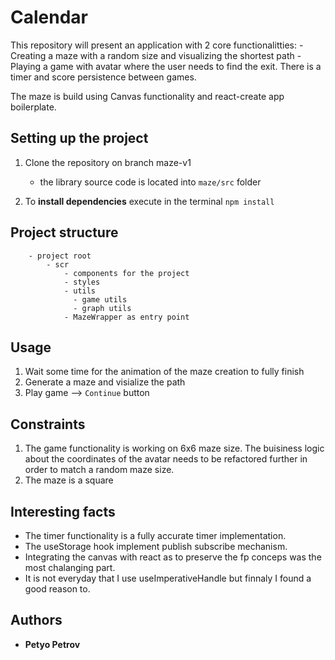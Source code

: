 # Calendar

This repository will present an application with 2 core functionalitties:
    - Creating a maze with a random size and visualizing the shortest path
    - Playing a game with avatar where the user needs to find the exit. There is a timer and score persistence between games.  

The maze is build using Canvas functionality and react-create app boilerplate.

## Setting up the project

1. Clone the repository on  branch maze-v1

   - the library source code is located into `maze/src` folder

1. To **install dependencies** execute in the terminal `npm install`


## Project structure

```
    - project root
        - scr
            - components for the project
            - styles
            - utils
              - game utils
              - graph utils  
            - MazeWrapper as entry point

```

## Usage
1. Wait some time for the animation of the maze creation to fully finish
2. Generate a maze and visialize the path
3. Play game --> `Continue` button

## Constraints

1. The game functionality is working on 6x6 maze size. The buisiness logic about the coordinates of the avatar needs to be refactored further in order to match a random maze size.
2. The maze is a square

## Interesting facts

 - The timer functionality is a fully accurate timer implementation.
 - The useStorage hook implement publish subscribe mechanism.
 - Integrating the canvas with react as to preserve the fp conceps was the most chalanging part.
 - It is not everyday that I use useImperativeHandle but finnaly I found a good reason to.

## Authors

- **Petyo Petrov**
